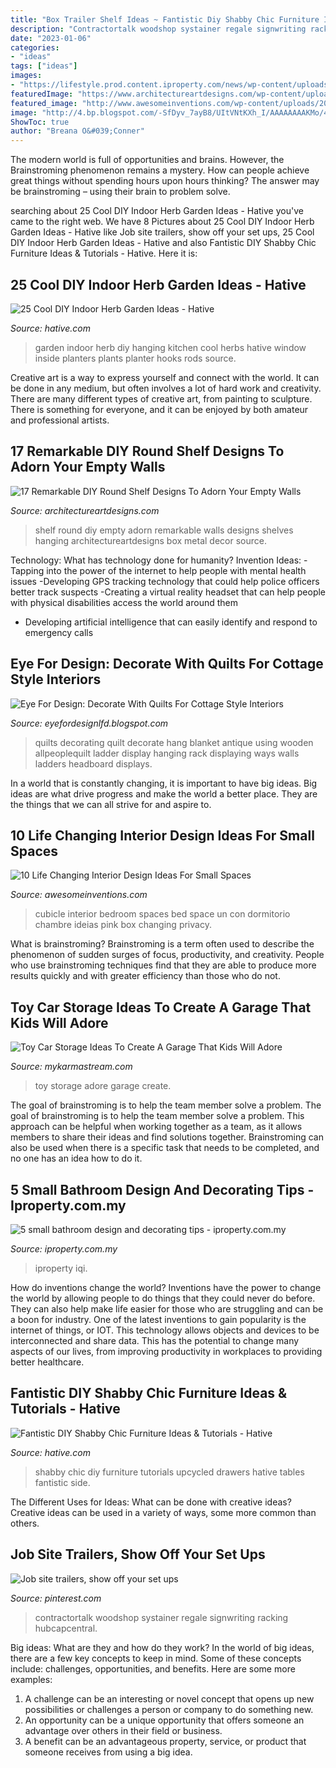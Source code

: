 ```yaml
---
title: "Box Trailer Shelf Ideas ~ Fantistic Diy Shabby Chic Furniture Ideas &amp; Tutorials"
description: "Contractortalk woodshop systainer regale signwriting racking hubcapcentral"
date: "2023-01-06"
categories:
- "ideas"
tags: ["ideas"]
images:
- "https://lifestyle.prod.content.iproperty.com/news/wp-content/uploads/sites/3/2019/10/09105926/Bathroom1.jpg"
featuredImage: "https://www.architectureartdesigns.com/wp-content/uploads/2017/01/4-52-e1485901540258-630x600.jpg"
featured_image: "http://www.awesomeinventions.com/wp-content/uploads/2014/12/small-cubicle-room.jpg"
image: "http://4.bp.blogspot.com/-SfDyv_7ayB8/UItVNtKXh_I/AAAAAAAAKMo/4mSofTOIrA4/s1600/img_decorating-quilts_ss11lg.jpg"
ShowToc: true
author: "Breana O&#039;Conner"
---
```



The modern world is full of opportunities and brains. However, the Brainstroming phenomenon remains a mystery. How can people achieve great things without spending hours upon hours thinking? The answer may be brainstroming – using their brain to problem solve.

	

		
searching about 25 Cool DIY Indoor Herb Garden Ideas - Hative you've came to the right web. We have 8 Pictures about 25 Cool DIY Indoor Herb Garden Ideas - Hative like Job site trailers, show off your set ups, 25 Cool DIY Indoor Herb Garden Ideas - Hative and also Fantistic DIY Shabby Chic Furniture Ideas &amp; Tutorials - Hative. Here it is:
		
    
## 25 Cool DIY Indoor Herb Garden Ideas - Hative

<img loading=lazy src="http://hative.com/wp-content/uploads/2014/11/indoor-garden/2-hanging-kitchen-garden.jpg" onerror="this.onerror=null;this.src='https://tse1.mm.bing.net/th?id=OIP.jrCYtoPuTKVTvYAgLoIyuQHaKF&amp;pid=15.1';" alt="25 Cool DIY Indoor Herb Garden Ideas - Hative">

_Source: hative.com_

>garden indoor herb diy hanging kitchen cool herbs hative window inside planters plants planter hooks rods source. 

	

Creative art is a way to express yourself and connect with the world. It can be done in any medium, but often involves a lot of hard work and creativity. There are many different types of creative art, from painting to sculpture. There is something for everyone, and it can be enjoyed by both amateur and professional artists.

    
## 17 Remarkable DIY Round Shelf Designs To Adorn Your Empty Walls

<img loading=lazy src="https://www.architectureartdesigns.com/wp-content/uploads/2017/01/4-52-e1485901540258-630x600.jpg" onerror="this.onerror=null;this.src='https://tse2.mm.bing.net/th?id=OIP.fkorpvUcisthtoo7yfxeOQHaHD&amp;pid=15.1';" alt="17 Remarkable DIY Round Shelf Designs To Adorn Your Empty Walls">

_Source: architectureartdesigns.com_

>shelf round diy empty adorn remarkable walls designs shelves hanging architectureartdesigns box metal decor source. 

	

Technology: What has technology done for humanity?
Invention Ideas: 
-Tapping into the power of the internet to help people with mental health issues 
-Developing GPS tracking technology that could help police officers better track suspects 
-Creating a virtual reality headset that can help people with physical disabilities access the world around them 
- Developing artificial intelligence that can easily identify and respond to emergency calls

    
## Eye For Design: Decorate With Quilts For Cottage Style Interiors

<img loading=lazy src="http://4.bp.blogspot.com/-SfDyv_7ayB8/UItVNtKXh_I/AAAAAAAAKMo/4mSofTOIrA4/s1600/img_decorating-quilts_ss11lg.jpg" onerror="this.onerror=null;this.src='https://tse1.mm.bing.net/th?id=OIP.3L5wt6U9taksRCauN6DGlQHaKh&amp;pid=15.1';" alt="Eye For Design: Decorate With Quilts For Cottage Style Interiors">

_Source: eyefordesignlfd.blogspot.com_

>quilts decorating quilt decorate hang blanket antique using wooden allpeoplequilt ladder display hanging rack displaying ways walls ladders headboard displays. 

	

In a world that is constantly changing, it is important to have big ideas. Big ideas are what drive progress and make the world a better place. They are the things that we can all strive for and aspire to.

    
## 10 Life Changing Interior Design Ideas For Small Spaces

<img loading=lazy src="http://www.awesomeinventions.com/wp-content/uploads/2014/12/small-cubicle-room.jpg" onerror="this.onerror=null;this.src='https://tse1.mm.bing.net/th?id=OIP.L43zraIPZ1cwqzqW3cMhCgHaLa&amp;pid=15.1';" alt="10 Life Changing Interior Design Ideas For Small Spaces">

_Source: awesomeinventions.com_

>cubicle interior bedroom spaces bed space un con dormitorio chambre ideias pink box changing privacy. 

	

What is brainstroming?
Brainstroming is a term often used to describe the phenomenon of sudden surges of focus, productivity, and creativity. People who use brainstroming techniques find that they are able to produce more results quickly and with greater efficiency than those who do not.

    
## Toy Car Storage Ideas To Create A Garage That Kids Will Adore

<img loading=lazy src="http://mykarmastream.com/wp-content/uploads/2018/02/toy-car-storage-11-.jpg" onerror="this.onerror=null;this.src='https://tse1.mm.bing.net/th?id=OIP.C8jHUrACzw9u25ueivmjtQHaKa&amp;pid=15.1';" alt="Toy Car Storage Ideas To Create A Garage That Kids Will Adore">

_Source: mykarmastream.com_

>toy storage adore garage create. 

	

The goal of brainstroming is to help the team member solve a problem.
The goal of brainstroming is to help the team member solve a problem. This approach can be helpful when working together as a team, as it allows members to share their ideas and find solutions together. Brainstroming can also be used when there is a specific task that needs to be completed, and no one has an idea how to do it.

    
## 5 Small Bathroom Design And Decorating Tips - Iproperty.com.my

<img loading=lazy src="https://lifestyle.prod.content.iproperty.com/news/wp-content/uploads/sites/3/2019/10/09105926/Bathroom1.jpg" onerror="this.onerror=null;this.src='https://tse2.mm.bing.net/th?id=OIP.ytrpp0JXKdNs8omEvcufLwHaLG&amp;pid=15.1';" alt="5 small bathroom design and decorating tips - iproperty.com.my">

_Source: iproperty.com.my_

>iproperty iqi. 

	

How do inventions change the world?
Inventions have the power to change the world by allowing people to do things that they could never do before. They can also help make life easier for those who are struggling and can be a boon for industry. One of the latest inventions to gain popularity is the internet of things, or IOT. This technology allows objects and devices to be interconnected and share data. This has the potential to change many aspects of our lives, from improving productivity in workplaces to providing better healthcare.

    
## Fantistic DIY Shabby Chic Furniture Ideas &amp; Tutorials - Hative

<img loading=lazy src="https://hative.com/wp-content/uploads/2016/05/diy-shabby-chic-furniture/31-32-diy-shabby-chic-furniture-ideas-tutorials.jpg" onerror="this.onerror=null;this.src='https://tse4.mm.bing.net/th?id=OIP.SvEdJujba9MzzvZUzPNBwQHaQG&amp;pid=15.1';" alt="Fantistic DIY Shabby Chic Furniture Ideas &amp; Tutorials - Hative">

_Source: hative.com_

>shabby chic diy furniture tutorials upcycled drawers hative tables fantistic side. 

	

The Different Uses for Ideas: What can be done with creative ideas?
Creative ideas can be used in a variety of ways, some more common than others.

    
## Job Site Trailers, Show Off Your Set Ups

<img loading=lazy src="https://i.pinimg.com/736x/5e/72/75/5e7275c3c478f5692f59f863f4e86d75.jpg" onerror="this.onerror=null;this.src='https://tse3.mm.bing.net/th?id=OIP.VC6LAdFRyHWYlYbisfF5GAAAAA&amp;pid=15.1';" alt="Job site trailers, show off your set ups">

_Source: pinterest.com_

>contractortalk woodshop systainer regale signwriting racking hubcapcentral. 

	

Big ideas: What are they and how do they work?
In the world of big ideas, there are a few key concepts to keep in mind. Some of these concepts include: challenges, opportunities, and benefits. Here are some more examples:
1. A challenge can be an interesting or novel concept that opens up new possibilities or challenges a person or company to do something new. 
2. An opportunity can be a unique opportunity that offers someone an advantage over others in their field or business. 
3. A benefit can be an advantageous property, service, or product that someone receives from using a big idea.

